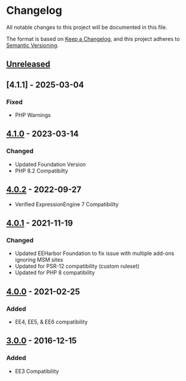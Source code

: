 # Changelog
All notable changes to this project will be documented in this file.

The format is based on [Keep a Changelog](https://keepachangelog.com/),
and this project adheres to [Semantic Versioning](https://semver.org/spec/v2.0.0.html).

## [Unreleased]


## [4.1.1] - 2025-03-04
### Fixed
- PHP Warnings

## [4.1.0] - 2023-03-14
### Changed
- Updated Foundation Version
- PHP 8.2 Compatibilty

## [4.0.2] - 2022-09-27
- Verified ExpressionEngine 7 Compatibility

## [4.0.1] - 2021-11-19
### Changed
- Updated EEHarbor Foundation to fix issue with multiple add-ons ignoring MSM sites
- Updated for PSR-12 compatibility (custom ruleset)
- Updated for PHP 8 compatibility

## [4.0.0] - 2021-02-25
### Added
- EE4, EE5, & EE6 compatibility

## [3.0.0] - 2016-12-15
### Added
- EE3 Compatibility

[Unreleased]: https://github.com/packettide/wygwam/compare/v4.1.0...HEAD
[4.1.0]: https://github.com/packettide/wygwam/compare/v4.0.2...v4.1.0
[4.0.2]: https://github.com/packettide/wygwam/compare/v4.0.1...v4.0.2
[4.0.1]: https://github.com/packettide/wygwam/compare/v4.0.0...v4.0.1
[4.0.0]: https://github.com/packettide/wygwam/compare/v3.0.0...v4.0.0
[3.0.0]: https://github.com/packettide/wygwam/compare/v2.3.0...v3.0.0